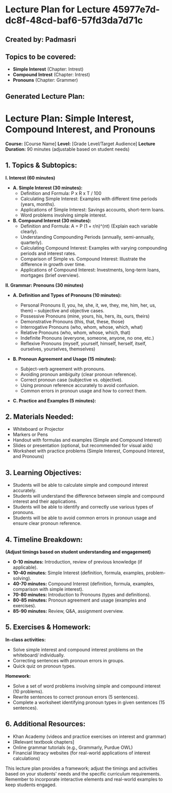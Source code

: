 # Lecture Plan for Lecture 45977e7d-dc8f-48cd-baf6-57fd3da7d71c

## Created by: Padmasri

## Topics to be covered:

- **Simple Interest** (Chapter: Intrest)
- **Compound Intrest** (Chapter: Intrest)
- **Pronouns** (Chapter: Grammer)

## Generated Lecture Plan:

# Lecture Plan: Simple Interest, Compound Interest, and Pronouns

**Course:** [Course Name]
**Level:** [Grade Level/Target Audience]
**Lecture Duration:** 90 minutes (adjustable based on student needs)


## 1. Topics & Subtopics:

**I. Interest (60 minutes)**

* **A. Simple Interest (30 minutes):**
    * Definition and Formula:  P x R x T / 100
    * Calculating Simple Interest: Examples with different time periods (years, months).
    * Applications of Simple Interest:  Savings accounts, short-term loans.
    * Word problems involving simple interest.
* **B. Compound Interest (30 minutes):**
    * Definition and Formula: A = P (1 + r/n)^(nt)  (Explain each variable clearly).
    * Understanding Compounding Periods (annually, semi-annually, quarterly).
    * Calculating Compound Interest: Examples with varying compounding periods and interest rates.
    * Comparison of Simple vs. Compound Interest:  Illustrate the difference in growth over time.
    * Applications of Compound Interest: Investments, long-term loans, mortgages (brief overview).


**II. Grammar: Pronouns (30 minutes)**

* **A. Definition and Types of Pronouns (10 minutes):**
    * Personal Pronouns (I, you, he, she, it, we, they, me, him, her, us, them) – subjective and objective cases.
    * Possessive Pronouns (mine, yours, his, hers, its, ours, theirs)
    * Demonstrative Pronouns (this, that, these, those)
    * Interrogative Pronouns (who, whom, whose, which, what)
    * Relative Pronouns (who, whom, whose, which, that)
    * Indefinite Pronouns (everyone, someone, anyone, no one, etc.)
    * Reflexive Pronouns (myself, yourself, himself, herself, itself, ourselves, yourselves, themselves)


* **B. Pronoun Agreement and Usage (15 minutes):**
    * Subject-verb agreement with pronouns.
    * Avoiding pronoun ambiguity (clear pronoun reference).
    * Correct pronoun case (subjective vs. objective).
    * Using pronoun reference accurately to avoid confusion.
    * Common errors in pronoun usage and how to correct them.
* **C. Practice and Examples (5 minutes):**


## 2. Materials Needed:

* Whiteboard or Projector
* Markers or Pens
* Handout with formulas and examples (Simple and Compound Interest)
* Slides or presentation (optional, but recommended for visual aids)
* Worksheet with practice problems (Simple Interest, Compound Interest, and Pronouns)


## 3. Learning Objectives:

* Students will be able to calculate simple and compound interest accurately.
* Students will understand the difference between simple and compound interest and their applications.
* Students will be able to identify and correctly use various types of pronouns.
* Students will be able to avoid common errors in pronoun usage and ensure clear pronoun reference.


## 4. Timeline Breakdown:

**(Adjust timings based on student understanding and engagement)**

* **0-10 minutes:** Introduction, review of previous knowledge (if applicable).
* **10-40 minutes:** Simple Interest (definition, formula, examples, problem-solving).
* **40-70 minutes:** Compound Interest (definition, formula, examples, comparison with simple interest).
* **70-80 minutes:** Introduction to Pronouns (types and definitions).
* **80-85 minutes:** Pronoun agreement and usage (examples and exercises).
* **85-90 minutes:** Review, Q&A, assignment overview.


## 5. Exercises & Homework:

**In-class activities:**

*  Solve simple interest and compound interest problems on the whiteboard/ individually.
*  Correcting sentences with pronoun errors in groups.
*  Quick quiz on pronoun types.


**Homework:**

*  Solve a set of word problems involving simple and compound interest (10 problems).
*  Rewrite sentences to correct pronoun errors (5 sentences).
*  Complete a worksheet identifying pronoun types in given sentences (15 sentences).


## 6. Additional Resources:

* Khan Academy (videos and practice exercises on interest and grammar)
*  [Relevant textbook chapters]
*  Online grammar tutorials (e.g., Grammarly, Purdue OWL)
*  Financial literacy websites (for real-world applications of interest calculations)


This lecture plan provides a framework;  adjust the timings and activities based on your students' needs and the specific curriculum requirements.  Remember to incorporate interactive elements and real-world examples to keep students engaged.
